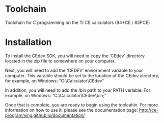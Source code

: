 # Toolchain
Toolchain for C programming on the TI CE calculators (84+CE / 83PCE)

# Installation
To install the CEdev SDK, you will need to copy the 'CEdev' directory located in the zip file to somewhere on your computer.

Next, you will need to add the 'CEDEV' enviornment variable to your computer. This varaible should be set to the location of the CEdev directory, for example, on Windows:
"C:\Calculator\CEdev"

In addition, you will need to add the /bin path to your PATH variable. For example, on Windows:
"C:\Calculator\CEdev\bin;"

Once that is complete, you are ready to begin using the toolcahin. For more information on how to use it, please see the documentation page:
http://ce-programming.github.io/documentation/